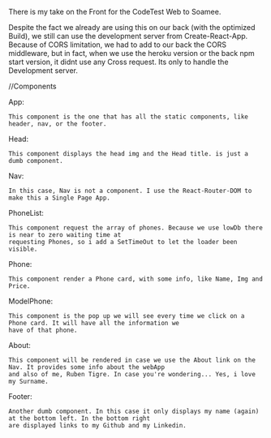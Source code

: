 There is my take on the Front for the CodeTest Web to Soamee.

Despite the fact we already are using this on our back (with the optimized Build), we still can use the development server from Create-React-App.
Because of CORS limitation, we had to add to our back the CORS middleware, but in fact, when we use the heroku version or the back npm start version,
it didnt use any Cross request. Its only to handle the Development server.

//Components

App:

    This component is the one that has all the static components, like header, nav, or the footer.
    
Head:

    This component displays the head img and the Head title. is just a dumb component.

Nav: 

    In this case, Nav is not a component. I use the React-Router-DOM to make this a Single Page App.
    
PhoneList:
    
    This component request the array of phones. Because we use lowDb there is near to zero waiting time at
    requesting Phones, so i add a SetTimeOut to let the loader been visible.
    
Phone:

    This component render a Phone card, with some info, like Name, Img and Price.
    
ModelPhone:

    This component is the pop up we will see every time we click on a Phone card. It will have all the information we 
    have of that phone.

About: 

    This component will be rendered in case we use the About link on the Nav. It provides some info about the webApp
    and also of me, Ruben Tigre. In case you're wondering... Yes, i love my Surname.
    
Footer: 

    Another dumb component. In this case it only displays my name (again) at the bottom left. In the bottom right
    are displayed links to my Github and my Linkedin.
